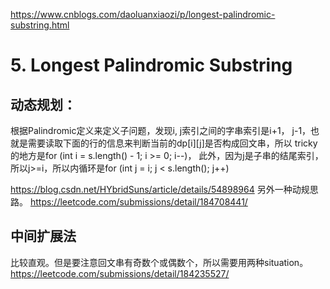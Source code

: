 https://www.cnblogs.com/daoluanxiaozi/p/longest-palindromic-substring.html

# 5. Longest Palindromic Substring
## 动态规划：
根据Palindromic定义来定义子问题，发现i, j索引之间的字串索引是i+1， j-1，也就是需要读取下面的行的信息来判断当前的dp[i][j]是否构成回文串，所以
tricky的地方是for (int i = s.length() - 1; i >= 0; i--)， 此外，因为j是子串的结尾索引，所以j>=i，所以内循环是for (int j = i; j < s.length(); j++) 

https://blog.csdn.net/HYbridSuns/article/details/54898964  另外一种动规思路。
https://leetcode.com/submissions/detail/184708441/
## 中间扩展法
比较直观。但是要注意回文串有奇数个或偶数个，所以需要用两种situation。
https://leetcode.com/submissions/detail/184235527/
